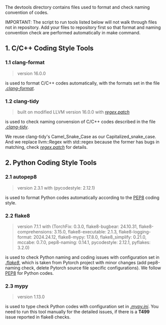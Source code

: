 The devtools directory contains files used to format and check naming convention of codes.

IMPORTANT:
The script to run tools listed below will not walk through files not in repository. Add your files to repository first so that format and naming convention check are performed automatically in make command.

## 1. C/C++ Coding Style Tools
### 1.1 clang-format
> version 16.0.0

is used to format C/C++ codes automatically, with the formats set in the file [*.clang-format*](.clang-format).

### 1.2 clang-tidy
> built on modified LLVM version 16.0.0 with [*regex.patch*](regex.patch)

is used to check naming convension of C/C++ codes described in the file [*.clang-tidy*](.clang-tidy).

We reuse clang-tidy's Camel_Snake_Case as our Capitalized_snake_case.
And we replace llvm::Regex with std::regex because the former has bugs in matching,
check [*regex.patch*](regex.patch) for details.

## 2. Python Coding Style Tools
### 2.1 autopep8
> version 2.3.1 with (pycodestyle: 2.12.1)

is used to format Python codes automatically according to the [PEP8](https://peps.python.org/pep-0008/#naming-conventions) coding style.

### 2.2 flake8
> version 7.1.1 with
> (TorchFix: 0.3.0, flake8-bugbear: 24.10.31, flake8-comprehensions: 3.15.0, flake8-executable: 2.1.3, flake8-logging-format: 2024.24.12, flake8-mypy: 17.8.0, flake8_simplify: 0.21.0, mccabe: 0.7.0, pep8-naming: 0.14.1, pycodestyle: 2.12.1, pyflakes: 3.2.0)

is used to check Python naming and coding issues with configuration set in [*.flake8*](.flake8), which is taken from Pytorch project with minor changes (add pep8-naming check, delete Pytorch source file specific configurations). We follow [PEP8](https://peps.python.org/pep-0008/#naming-conventions) for Python codes.

### 2.3 mypy
> version 1.13.0

is used to type check Python codes with configuration set in [*.mypy.ini*](.mypy.ini). You need to run this tool manually for the detailed issues, if there is a **T499** issue reported in flake8 checks.
